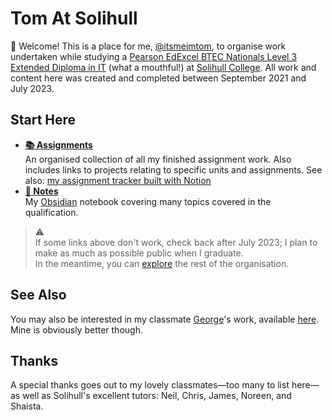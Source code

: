 # Tom At Solihull
👋 Welcome! This is a place for me, [@itsmeimtom](https://github.com/itsmeimtom), to organise work undertaken while studying a [Pearson EdExcel BTEC Nationals Level 3 Extended Diploma in IT](https://qualifications.pearson.com/en/qualifications/btec-nationals/it-2010.html) (what a mouthful!) at [Solihull College](https://solihull.ac.uk). All work and content here was created and completed between September 2021 and July 2023. 


## Start Here
- [**📚 Assignments**](https://github.com/tomatsolihull/assignments)  
   An organised collection of all my finished assignment work. Also includes links to projects relating to specific units and assignments. See also: [my assignment tracker built with Notion](https://github.com/tomatsolihull/notion-assignment-tracker/blob/master/README.md)
- [**📝 Notes**](https://github.com/tomatsolihull/notes)  
   My [Obsidian](https://obsidian.md/) notebook covering many topics covered in the qualification.

> ⚠️  
   If some links above don't work, check back after July 2023; I plan to make as much as possible public when I graduate.  
   In the meantime, you can [explore](https://github.com/tomatsolihull) the rest of the organisation.

## See Also
You may also be interested in my classmate [George](https://github.com/gxorge)'s work, available [here](https://github.com/georgeatsolihull). Mine is obviously better though.

## Thanks
A special thanks goes out to my lovely classmates—too many to list here—as well as Solihull's excellent tutors: Neil, Chris, James, Noreen, and Shaista.

